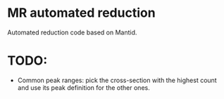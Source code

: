 # MR automated reduction
Automated reduction code based on Mantid.

# TODO:
- Common peak ranges: pick the cross-section with the highest count and use its peak definition for the other ones.
